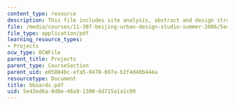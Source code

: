 ```yaml
---
content_type: resource
description: This file includes site analysis, abstract and design strategies.
file: /media/courses/11-307-beijing-urban-design-studio-summer-2006/5e43ed6a8d0e46a913006d715a1a1c09_bboards.pdf
file_type: application/pdf
learning_resource_types:
- Projects
ocw_type: OCWFile
parent_title: Projects
parent_type: CourseSection
parent_uid: e05804bc-efa5-0478-697a-b2f4d40b444a
resourcetype: Document
title: bboards.pdf
uid: 5e43ed6a-8d0e-46a9-1300-6d715a1a1c09
---
```

